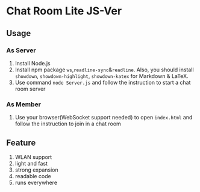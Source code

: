 ﻿# Chat Room Lite JS-Ver

## Usage
### As Server
1. Install Node.js
2. Install npm package `ws`,`readline-sync`&`readline`. Also, you should install `showdown`, `showdown-highlight`, `showdown-katex` for Markdown & LaTeX.
3. Use command `node Server.js` and follow the instruction to start a chat room server

### As Member
1. Use your browser(WebSocket support needed) to open `index.html` and follow the instruction to join in a chat room

## Feature
1. WLAN support
2. light and fast
3. strong expansion
4. readable code
5. runs everywhere
